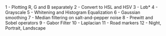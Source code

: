 1 - Plotting R, G and B separately
2 - Convert to HSL and HSV
3 - L*a*b*
4 - Grayscale
5 - Whitening and Histogram Equalization
6 - Gaussian smoothing
7 - Median filtering on salt-and-pepper noise
8 - Prewitt and Sobel operators
9 - Gabor Filter
10 - Laplacian
11 - Road markers
12 - Night, Portrait, Landscape
